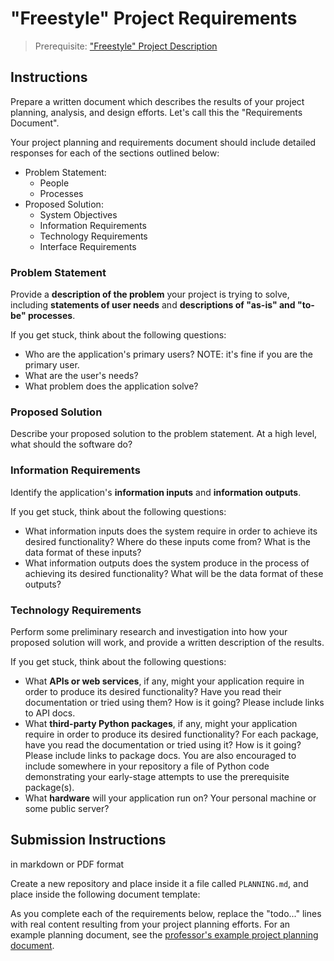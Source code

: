 # "Freestyle" Project Requirements

> Prerequisite: ["Freestyle" Project Description](/projects/freestyle.md)

## Instructions

Prepare a written document which describes the results of your project planning, analysis, and design efforts. Let's call this the "Requirements Document".


Your project planning and requirements document should include detailed responses for each of the sections outlined below:

  + Problem Statement:
    + People
    + Processes
  + Proposed Solution:
    + System Objectives
    + Information Requirements
    + Technology Requirements
    + Interface Requirements



















### Problem Statement

Provide a **description of the problem** your project is trying to solve, including **statements of user needs** and **descriptions of "as-is" and "to-be" processes**.

If you get stuck, think about the following questions:

  + Who are the application's primary users? NOTE: it's fine if you are the primary user.
  + What are the user's needs?
  + What problem does the application solve?

### Proposed Solution

Describe your proposed solution to the problem statement. At a high level, what should the software do?

### Information Requirements

Identify the application's **information inputs** and **information outputs**.

If you get stuck, think about the following questions:

  + What information inputs does the system require in order to achieve its desired functionality? Where do these inputs come from? What is the data format of these inputs?
  + What information outputs does the system produce in the process of achieving its desired functionality? What will be the data format of these outputs?


### Technology Requirements

Perform some preliminary research and investigation into how your proposed solution will work, and provide a written description of the results.

If you get stuck, think about the following questions:


  + What **APIs or web services**, if any, might your application require in order to produce its desired functionality? Have you read their documentation or tried using them? How is it going? Please include links to API docs.
  + What **third-party Python packages**, if any, might your application require in order to produce its desired functionality? For each package, have you read the  documentation or tried using it? How is it going? Please include links to package docs. You are also encouraged to include somewhere in your repository a file of Python code demonstrating your early-stage attempts to use the prerequisite package(s).
  + What **hardware** will your application run on? Your personal machine or some public server?



























## Submission Instructions

in markdown or PDF format


Create a new repository and place inside it a file called `PLANNING.md`, and place inside the following document template:


As you complete each of the requirements below, replace the "todo..." lines with real content resulting from your project planning efforts. For an example planning document, see the [professor's example project planning document](https://github.com/prof-rossetti/repo-evaluator-py/blob/master/PLANNING.md).
